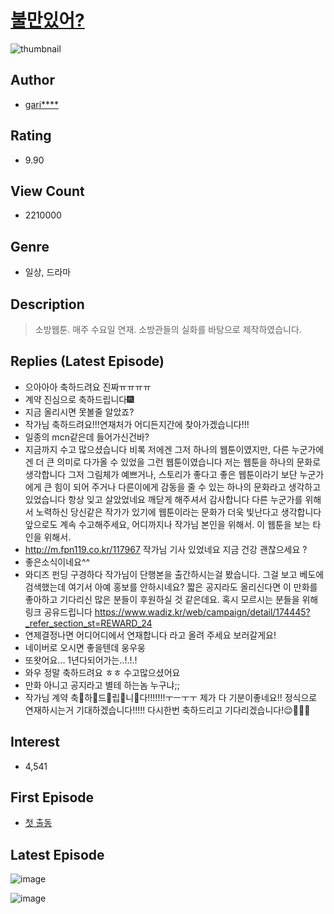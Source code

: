 # [불만있어?](https://comic.naver.com/bestChallenge/list?titleId=681867)
![thumbnail](https://image-comic.pstatic.net/user_contents_data/challenge_comic/2020/02/09/302706/thumbnail_202x16491a82306_dcbf_4e8b_bd4f_55237d850a78_00004950.JPEG)

## Author
- [gari****](https://comic.naver.com/artistTitle?id=302706)

## Rating
- 9.90

## View Count
- 2210000

## Genre
- 일상, 드라마

## Description
> 소방웹툰. 매주 수요일 연재. 소방관들의 실화를 바탕으로 제작하였습니다.

## Replies (Latest Episode)
- 으아아아 축하드려요 진짜ㅠㅠㅠㅠ
- 계약 진심으로 축하드립니다🎆
- 지금 올리시면 못볼줄 알았죠?
- 작가님 축하드려요!!!연재처가 어디든지간에 찾아가겠습니다!!!
- 일종의 mcn같은데 들어가신건바?
- 지금까지 수고 많으셨습니다 비록 저에겐 그저 하나의 웹툰이였지만, 다른 누군가에겐 더 큰 의미로 다가올 수 있었을 그런 웹툰이였습니다 저는 웹툰을 하나의 문화로 생각합니다 그저 그림체가 예쁘거나, 스토리가 좋다고 좋은 웹툰이라기 보단 누군가에게 큰 힘이 되어 주거나 다른이에게 감동을 줄 수 있는 하나의 문화라고 생각하고있었습니다 항상 잊고 살았었네요 깨닫게 해주셔서 감사합니다 다른 누군가를 위해서 노력하신 당신같은 작가가 있기에 웹툰이라는 문화가 더욱 빛난다고 생각합니다 앞으로도 계속 수고해주세요, 어디까지나 작가님 본인을 위해서. 이 웹툰을 보는 타인을 위해서.
- http://m.fpn119.co.kr/117967 작가님 기사 있었네요 지금 건강 괜찮으세요 ?
- 좋은소식이네요^^
- 와디즈 펀딩 구경하다 작가님이 단행본을 출간하시는걸 봤습니다. 그걸 보고 베도에 검색했는데 여기서 아예 홍보를 안하시네요? 짧은 공지라도 올리신다면 이 만화를 좋아하고 기다리신 많은 분들이 후원하실 것 같은데요. 혹시 모르시는 분들을 위해 링크 공유드립니다 https://www.wadiz.kr/web/campaign/detail/174445?_refer_section_st=REWARD_24
- 연제결정나면 어디어디에서 연재합니다 라고 올려 주세요 보러갈게요!
- 네이버로 오시면 좋을텐데 웅우웅
- 또왓어요... 1년다되어가는..!.!.!
- 와우 정말 축하드려요 ㅎㅎ 수고많으셨어요
- 만화 아니고 공지라고 별테 하는놈 누구냐;;
- 작가님 계약 축🎉하🎉드🎉립🎉니🎉다!!!!!!!ㅜㅡㅜㅜ 제가 다 기분이좋네요!! 정식으로 연재하시는거 기대하겠습니다!!!!! 다시한번 축하드리고 기다리겠습니다!😌🎉🎉🎊

## Interest
- 4,541

## First Episode
- [첫 출동](https://comic.naver.com/bestChallenge/detail?titleId=681867&no=1)

## Latest Episode
![image](https://image-comic.pstatic.net/user_contents_data/challenge_comic/2020/03/02/302706/upload_3761684594600457269.jpeg)

![image](https://image-comic.pstatic.net/user_contents_data/challenge_comic/2020/03/02/302706/upload_3486460533944836707.jpeg)
